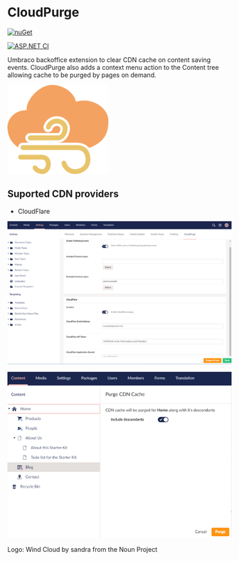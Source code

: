 # CloudPurge


[![nuGet](https://badgen.net/nuget/v/CloudPurge)](https://www.nuget.org/packages/CloudPurge)

[![ASP.NET CI](https://github.com/anth12/CloudPurge/workflows/ASP.NET%20CI/badge.svg)](https://github.com/anth12/CloudPurge/actions)


Umbraco backoffice extension to clear CDN cache on content saving events. 
CloudPurge also adds a context menu action to the Content tree allowing cache to be purged by pages on demand.

<img src="https://raw.githubusercontent.com/anth12/CloudPurge/master/logo.png" height="200px" title="CloudPurge logo" />

## Suported CDN providers
 - CloudFlare

![Settings](https://raw.githubusercontent.com/anth12/CloudPurge/master/content/screenshot_settings.png)

![Context menu](https://raw.githubusercontent.com/anth12/CloudPurge/master/content/screenshot_context_menu.png)

Logo: Wind Cloud by sandra from the Noun Project
